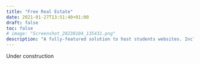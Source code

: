 ```yaml
---
title: "Free Real Estate"
date: 2021-01-27T13:51:40+01:00
draft: false
toc: false
# image: "Screenshot_20230104_135431.png"
description: "A fully-featured solution to host students websites. Including a web IDE, file-manager, PHP webserver and a MySQL database."
---
```


Under construction

